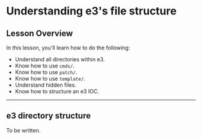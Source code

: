 # Understanding e3's file structure

## Lesson Overview

In this lesson, you'll learn how to do the following:

* Understand all directories within e3.
* Know how to use `cmds/`.
* Know how to use `patch/`.
* Know how to use `template/`.
* Understand hidden files.
* Know how to structure an e3 IOC.

---

## e3 directory structure

To be written.

<!-- cmds/ is only for example start up scripts, not functional ones -->

<!-- files in patch/ should follow structure, see README and examples -->

<!-- template/ should include subst, template, and db files ready for use; add example in IOC startup script on how to include these properly -->

<!-- add minimalistic IOC example so people see that they shouldn't use e3 wrappers for this -->

